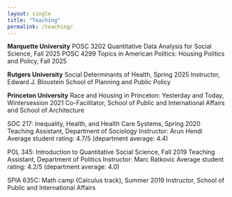 ```yaml
---
layout: single
title: "Teaching"
permalink: /teaching/
---
```

**Marquette University**
POSC 3202 Quantitative Data Analysis for Social Science, Fall 2025
POSC 4299 Topics in American Politics: Housing Politics and Policy, Fall 2025

**Rutgers University**
Social Determinants of Health, Spring 2025
Instructor, Edward J. Bloustein School of Planning and Public Policy

**Princeton University**
Race and Housing in Princeton: Yesterday and Today, Wintersession 2021
Co-Facilitator, School of Public and International Affairs and School of Architecture

SOC 217: Inequality, Health, and Health Care Systems, Spring 2020
Teaching Assistant, Department of Sociology
Instructor: Arun Hendi
Average student rating: 4.7/5 (department average: 4.4)

POL 345: Introduction to Quantitative Social Science, Fall 2019
Teaching Assistant, Department of Politics
Instructor: Marc Ratkovic
Average student rating: 4.2/5 (department average: 4.0)

SPIA 635C: Math camp (Calculus track), Summer 2019
Instructor, School of Public and International Affairs
